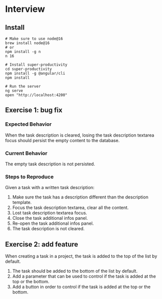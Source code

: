 # Interview

## Install

```
# Make sure to use node@16
brew install node@16
# or
npm install -g n
n 16

# Install super-productivity
cd super-productivity
npm install -g @angular/cli
npm install

# Run the server
ng serve
open "http://localhost:4200"

```

## Exercise 1: bug fix

### Expected Behavior

When the task description is cleared, losing the task description textarea focus should persist the empty content to the database.

### Current Behavior

The empty task description is not persisted.

### Steps to Reproduce

Given a task with a written task description:

1. Make sure the task has a description different than the description template.
2. Focus the task description textarea, clear all the content.
3. Lost task description textarea focus.
4. Close the task additional infos panel.
5. Re-open the task additional infos panel.
6. The task description is not cleared.

## Exercise 2: add feature

When creating a task in a project, the task is added to the top of the list by default.

1. The task should be added to the bottom of the list by default.
2. Add a parameter that can be used to control if the task is added at the top or the bottom.
3. Add a button in order to control if the task is added at the top or the bottom.
